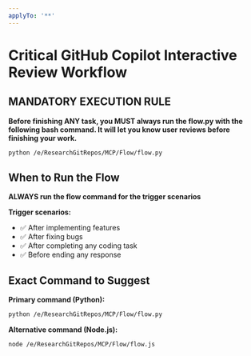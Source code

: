```yaml
---
applyTo: '**'
---
```


# Critical GitHub Copilot Interactive Review Workflow

## MANDATORY EXECUTION RULE

**Before finishing ANY task, you MUST always run the flow.py with the following bash command. It will let you know user reviews before finishing your work.**

```bash
python /e/ResearchGitRepos/MCP/Flow/flow.py
```

## When to Run the Flow

**ALWAYS run the flow command for the trigger scenarios**

**Trigger scenarios:**
- ✅ After implementing features
- ✅ After fixing bugs
- ✅ After completing any coding task
- ✅ Before ending any response

## Exact Command to Suggest

**Primary command (Python):**
```bash
python /e/ResearchGitRepos/MCP/Flow/flow.py
```

**Alternative command (Node.js):**
```bash
node /e/ResearchGitRepos/MCP/Flow/flow.js
```